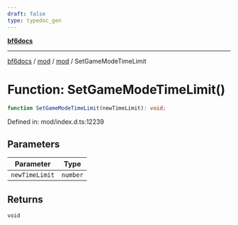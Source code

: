 ```yaml
---
draft: false
type: typedoc_gen
---
```


[**bf6docs**](../../../_index.md)

***

[bf6docs](../../../_index.md) / [mod](../../_index.md) / [mod](../_index.md) / SetGameModeTimeLimit

# Function: SetGameModeTimeLimit()

```ts
function SetGameModeTimeLimit(newTimeLimit): void;
```

Defined in: mod/index.d.ts:12239

## Parameters

| Parameter | Type |
| ------ | ------ |
| `newTimeLimit` | `number` |

## Returns

`void`
